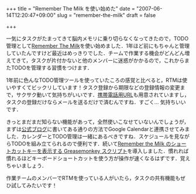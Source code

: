 +++
title = "Remember The Milk を使い始めた"
date = "2007-06-14T12:20:47+09:00"
slug = "remember-the-milk"
draft = false

+++

<p>一気にタスクがたまってきて脳内メモリに乗り切らなくなってきたので，TODO管理として<a href="http://www.rememberthemilk.com/" target="_blank">Remember The Milk</a>を使い始めました．1年ほど前にもちゃんと管理していたんですけど最近はめっきりでした．チームで作業する機会がどんどん増えてきて，タスクが片付かないと他のメンバーに迷惑がかかるので，これからまたTODOを管理する習慣をつけます．</p>
<p>1年前に色んなTODO管理ツールを使っていたころの感覚と比べると，RTMは使いやすくてビックリしています！タスク登録から期限などの登録情報の変更まで，サクサク動いて気持ちがいいです．<a href="http://m.rememberthemilk.com/" target="_blank">携帯電話用URL</a>も用意されていますし，タスクの登録だけならメールを送るだけで済むんですね．すごく… 気持ちいいです．</p>
<p>きっとまだまだ知らない機能があって，全然使いこなせていないんでしょうが，まずは<a href="http://blog.rememberthemilk.com/2006/11/add-your-tasks-to-google-calendar.html" target="_blank">公式ブログ</a>に書いてある通りの方法でGoogle Calendarと連携させてみました．カレンダーとTODO管理は一緒にあるべきですね．スケジュールを見ながらTODOを組み立てられるので便利です．続いて<a href="http://espion.just-size.jp/archives/06/212212049.html" target="_blank">Remember the Milk のショートカットキーを表示する Greasemonkey スクリプト</a>を導入しました．慣れれば慣れるほどキーボードショートカットを使う方が操作が速くなるはずです．覚えちゃいましょう．</p>
<p>作業チームのメンバーでRTMを使っている人がいたら，タスクの共有機能もぜひ試してみたいです！</p>
